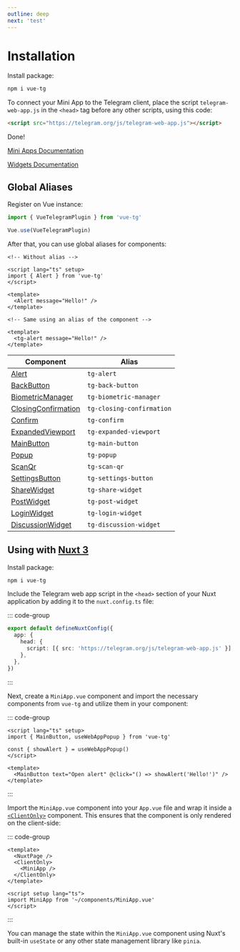 ```yaml
---
outline: deep
next: 'test'
---
```


# Installation

Install package:

```bash
npm i vue-tg
```

To connect your Mini App to the Telegram client, place the script `telegram-web-app.js` in the `<head>` tag before any other scripts, using this code:

```html
<script src="https://telegram.org/js/telegram-web-app.js"></script>
```

Done!

[Mini Apps Documentation](/mini-apps)

[Widgets Documentation](/widgets)

## Global Aliases

Register on Vue instance:

```ts
import { VueTelegramPlugin } from 'vue-tg'

Vue.use(VueTelegramPlugin)
```

After that, you can use global aliases for components:

```vue
<!-- Without alias -->

<script lang="ts" setup>
import { Alert } from 'vue-tg'
</script>

<template>
  <Alert message="Hello!" />
</template>

<!-- Same using an alias of the component -->

<template>
  <tg-alert message="Hello!" />
</template>
```

| Component                                             | Alias                     |
| ----------------------------------------------------- | ------------------------- |
| [Alert](/mini-apps#alert)                             | `tg-alert`                |
| [BackButton](/mini-apps#backbutton)                   | `tg-back-button`          |
| [BiometricManager](/mini-apps#biometricmanager)       | `tg-biometric-manager`    |
| [ClosingConfirmation](/mini-apps#closingconfirmation) | `tg-closing-confirmation` |
| [Confirm](/mini-apps#confirm)                         | `tg-confirm`              |
| [ExpandedViewport](/mini-apps#expandedviewport)       | `tg-expanded-viewport`    |
| [MainButton](/mini-apps#mainbutton)                   | `tg-main-button`          |
| [Popup](/mini-apps#Popup)                             | `tg-popup`                |
| [ScanQr](/mini-apps#scanqr)                           | `tg-scan-qr`              |
| [SettingsButton](/mini-apps#settingsbutton)           | `tg-settings-button`      |
| [ShareWidget](/widgets#share-widget)                  | `tg-share-widget`         |
| [PostWidget](/widgets#post-widget)                    | `tg-post-widget`          |
| [LoginWidget](/widgets#login-widget)                  | `tg-login-widget`         |
| [DiscussionWidget](/widgets#discussion-widget)        | `tg-discussion-widget`    |

## Using with [Nuxt 3](https://nuxt.com/)

Install package:

```bash
npm i vue-tg
```

Include the Telegram web app script in the `<head>` section of your Nuxt application by adding it to the `nuxt.config.ts` file:

::: code-group
```ts [nuxt.config.ts]
export default defineNuxtConfig({
  app: {
    head: {
      script: [{ src: 'https://telegram.org/js/telegram-web-app.js' }],
    },
  },
})
```
:::

Next, create a `MiniApp.vue` component and import the necessary components from `vue-tg` and utilize them in your component:

::: code-group
```vue [MiniApp.vue]
<script lang="ts" setup>
import { MainButton, useWebAppPopup } from 'vue-tg'

const { showAlert } = useWebAppPopup()
</script>

<template>
  <MainButton text="Open alert" @click="() => showAlert('Hello!')" />
</template>
```
:::

Import the `MiniApp.vue` component into your `App.vue` file and wrap it inside a [`<ClientOnly>`](https://nuxt.com/docs/api/components/client-only) component. This ensures that the component is only rendered on the client-side:

::: code-group
```vue [App.vue]
<template>
  <NuxtPage />
  <ClientOnly>
    <MiniApp />
  </ClientOnly>
</template>

<script setup lang="ts">
import MiniApp from '~/components/MiniApp.vue'
</script>
```
:::

You can manage the state within the `MiniApp.vue` component using Nuxt's built-in `useState` or any other state management library like `pinia`.
